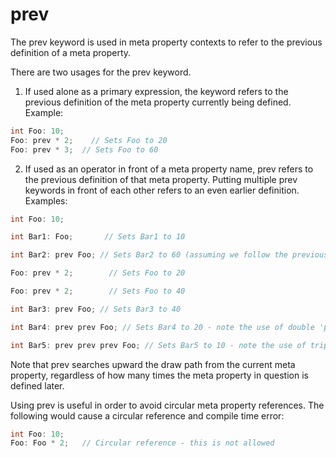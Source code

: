 # prev

The prev keyword is used in meta property contexts to refer to the previous definition of a meta property.

There are two usages for the prev keyword.

1) If used alone as a primary expression, the keyword refers to the previous definition of the meta property currently being defined. Example:

```csharp
int Foo: 10; 
Foo: prev * 2;    // Sets Foo to 20
Foo: prev * 3;  // Sets Foo to 60
```

2) If used as an operator in front of a meta property name, prev refers to the previous definition of that meta property. Putting multiple prev keywords in front of each other refers to an even earlier definition. Examples:

```csharp
int Foo: 10;

int Bar1: Foo;       // Sets Bar1 to 10

int Bar2: prev Foo; // Sets Bar2 to 60 (assuming we follow the previous code above in example 1)

Foo: prev * 2;        // Sets Foo to 20

Foo: prev * 2;        // Sets Foo to 40

int Bar3: prev Foo; // Sets Bar3 to 40

int Bar4: prev prev Foo; // Sets Bar4 to 20 - note the use of double 'prev'

int Bar5: prev prev prev Foo; // Sets Bar5 to 10 - note the use of triple 'prev'
```

Note that prev searches upward the draw path from the current meta property, regardless of how many times the meta property in question is defined later.

Using prev is useful in order to avoid circular meta property references. The following would cause a circular reference and compile time error:

```csharp
int Foo: 10;
Foo: Foo * 2;   // Circular reference - this is not allowed 
```